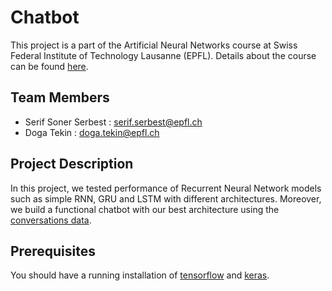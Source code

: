# Chatbot

This project is a part of the Artificial Neural Networks course at Swiss Federal Institute of Technology Lausanne (EPFL). Details about the course can be found [here](https://edu.epfl.ch/coursebook/en/artificial-neural-networks-CS-456).

## Team Members

* Serif Soner Serbest : serif.serbest@epfl.ch
* Doga Tekin : doga.tekin@epfl.ch

## Project Description

In this project, we tested performance of Recurrent Neural Network models such as simple RNN, GRU and LSTM with different architectures. Moreover, we build a functional chatbot with our best architecture using the [conversations data](http://parl.ai/downloads/personachat/personachat.tgz). 

## Prerequisites

You should have a running installation of [tensorflow](https://www.tensorflow.org/install/) and [keras](https://keras.io/).
